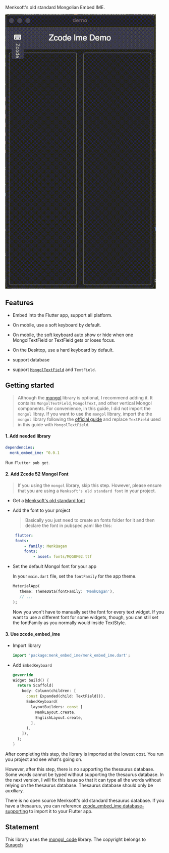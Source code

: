 Menksoft's old standard Mongolian Embed IME.

![](https://raw.githubusercontent.com/Satsrag/embed_input/main/desktop_screenshot.gif)

## Features

* Embed into the Flutter app, support all platform.

* On mobile, use a soft keyboard by default.

* On mobile, the soft keyboard auto show or hide when one MongolTextField or TextField gets or loses focus.

* On the Desktop, use a hard keyboard by default.

* support database

* support [`MongolTextField`](https://pub.dev/packages/mongol) and `TextField`.

## Getting started

> Although the [mongol](https://pub.dev/packages/mongol) library is optional, I recommend adding it. It contains `MongolTextField`, `MongolText`, and other vertical Mongol components. For convenience, in this guide, I did not import the `mongol` libray.
If you want to use the `mongol` library, import the  the `mongol` library following the [official guide](https://pub.dev/packages/mongol) and replace `TextField` used in this guide with `MongolTextField`.

#### 1. Add needed library

```yaml
dependencies:
  menk_embed_ime: ^0.0.1
```

Run `Flutter pub get`.

#### 2. Add Zcode 52 Mongol Font

> If you using the `mongol` library, skip this step. However, please ensure that you are using a `Menksoft's old standard font` in your project.

* Get a [Menksoft's old standard font](https://www.mklai.cn/download-font?productId=a0ec7735b5714334934ff3c094ca0a5e)

* Add the font to your project

   > Basically you just need to create an fonts folder for it and then declare the font in pubspec.yaml like this:

   ```yaml
    flutter:
    fonts:
        - family: MenkQagan
        fonts:
            - asset: fonts/MQG8F02.ttf
   ```

* Set the default Mongol font for your app
   
   In your `main.dart` file, set the `fontFamily` for the app theme.

   ```dart
   MaterialApp(
      theme: ThemeData(fontFamily: 'MenkQagan'),
      // ...
   );
   ```

   Now you won't have to manually set the font for every text widget. If you want to use a different font for some widgets, though, you can still set the fontFamily as you normally would inside TextStyle.

#### 3. Use zcode_embed_ime

* Import library

   ```dart
   import 'package:menk_embed_ime/menk_embed_ime.dart';
   ```

* Add `EmbedKeyboard`

   ```dart
   @override
   Widget build() {
     return Scaffold(
       body: Column(children: [
         const Expanded(child: TextField()),
         EmbedKeyboard(
           layoutBuilders: const [
             MenkLayout.create,
             EnglishLayout.create,
           ],
         ),
       ]),
     );
   }
   ```
After completing this step, the library is imported at the lowest cost. You run you project and see what's going on. 

However, after this step, there is no supporting the thesaurus database. Some words cannot be typed without supporting the thesaurus database. In the next version, I will fix this issue so that it can type all the words without relying on the thesaurus database. Thesaurus database should only be auxiliary.

There is no open source Menksoft's old standard thesaurus database. If you have a thesaurus, you can reference [zcode_embed_ime database-supporting](https://github.com/Satsrag/embed_input/tree/main/zcode_embed_ime#database-supporting) to import it to your Flutter app.

## Statement
This library uses the [mongol_code](https://pub.dev/packages/mongol_code) library.
The copyright belongs to [Suragch](https://github.com/suragch)